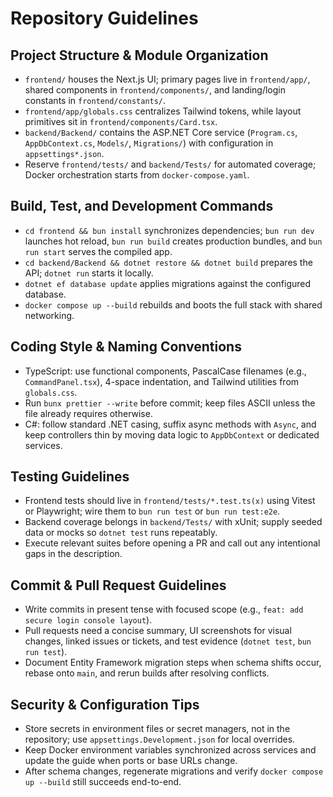 # Repository Guidelines

## Project Structure & Module Organization
- `frontend/` houses the Next.js UI; primary pages live in `frontend/app/`, shared components in `frontend/components/`, and landing/login constants in `frontend/constants/`.
- `frontend/app/globals.css` centralizes Tailwind tokens, while layout primitives sit in `frontend/components/Card.tsx`.
- `backend/Backend/` contains the ASP.NET Core service (`Program.cs`, `AppDbContext.cs`, `Models/`, `Migrations/`) with configuration in `appsettings*.json`.
- Reserve `frontend/tests/` and `backend/Tests/` for automated coverage; Docker orchestration starts from `docker-compose.yaml`.

## Build, Test, and Development Commands
- `cd frontend && bun install` synchronizes dependencies; `bun run dev` launches hot reload, `bun run build` creates production bundles, and `bun run start` serves the compiled app.
- `cd backend/Backend && dotnet restore && dotnet build` prepares the API; `dotnet run` starts it locally.
- `dotnet ef database update` applies migrations against the configured database.
- `docker compose up --build` rebuilds and boots the full stack with shared networking.

## Coding Style & Naming Conventions
- TypeScript: use functional components, PascalCase filenames (e.g., `CommandPanel.tsx`), 4-space indentation, and Tailwind utilities from `globals.css`.
- Run `bunx prettier --write` before commit; keep files ASCII unless the file already requires otherwise.
- C#: follow standard .NET casing, suffix async methods with `Async`, and keep controllers thin by moving data logic to `AppDbContext` or dedicated services.

## Testing Guidelines
- Frontend tests should live in `frontend/tests/*.test.ts(x)` using Vitest or Playwright; wire them to `bun run test` or `bun run test:e2e`.
- Backend coverage belongs in `backend/Tests/` with xUnit; supply seeded data or mocks so `dotnet test` runs repeatably.
- Execute relevant suites before opening a PR and call out any intentional gaps in the description.

## Commit & Pull Request Guidelines
- Write commits in present tense with focused scope (e.g., `feat: add secure login console layout`).
- Pull requests need a concise summary, UI screenshots for visual changes, linked issues or tickets, and test evidence (`dotnet test`, `bun run test`).
- Document Entity Framework migration steps when schema shifts occur, rebase onto `main`, and rerun builds after resolving conflicts.

## Security & Configuration Tips
- Store secrets in environment files or secret managers, not in the repository; use `appsettings.Development.json` for local overrides.
- Keep Docker environment variables synchronized across services and update the guide when ports or base URLs change.
- After schema changes, regenerate migrations and verify `docker compose up --build` still succeeds end-to-end.
